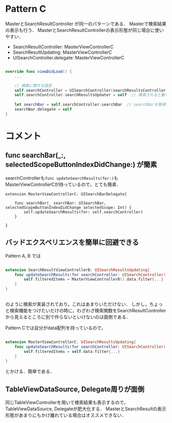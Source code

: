 #  Pattern C

MasterとSearchResultController が同一のパターンである．
Masterで検索結果の表示も行う．
MasterとSearchResultControllerの表示形態が同じ場合に使いやすい．

- SearchResultController: MasterViewControllerC
- SearchResultUpdating: MasterViewControllerC
- UISearchController.delegate: MasterViewControllerC

```swift:MasterViewControllerC.swift

override func viewDidLoad() {
    ...

    // 検索に関する設定
    self.searchController = UISearchController(searchResultsController: nil)  // 検索結果を表示するViewControllerが自分なら，nilを設定
    self.searchController.searchResultsUpdater = self  // 検索されると動くViewを設定
    
    let searchBar = self.searchController.searchBar  // searchBarを取得
    searchBar.delegate = self
}
```

# コメント
## func searchBar(_:, selectedScopeButtonIndexDidChange:) が簡素

searchControllerも`func updateSearchResults(for:)`もMasterViewControllerCが持っているので，とても簡素．

```
extension MasterViewControllerC: UISearchBarDelegate{

    func searchBar(_ searchBar: UISearchBar, selectedScopeButtonIndexDidChange selectedScope: Int) {
        self.updateSearchResults(for: self.searchController)
    }

}
```

## バッドエクスペリエンスを簡単に回避できる
Pattern A, B では

```swift:SearchResultViewControllerB.swift

extension SearchResultViewControllerB: UISearchResultsUpdating{
    func updateSearchResults(for searchController: UISearchController) {
        self.filteredItems = MasterViewControllerB().data.filter{...}
    }
}
    
```
のように検索が実装されており，これはあまりいただけない．
しかし，ちょっと検索機能をつけたいだけの時に，わざわざ検索関数をSearchResultControllerから見えるところに別で作らないといけないのは面倒である．

Pattern Cでは自分がdata配列を持っているので，

```swift:MasterViewControllerC.swift

extension MasterViewControllerC: UISearchResultsUpdating{
    func updateSearchResults(for searchController: UISearchController) {
        self.filteredItems = self.data.filter{...}
    }
}

```
とかける．簡単である．

## TableViewDataSource, Delegate周りが面倒
同じTableViewControllerを用いて検索結果も表示するので，TableViewDataSource, Delegateが肥大化する．
MasterとSearchResultの表示形態があまりにもかけ離れている場合はオススメできない．
